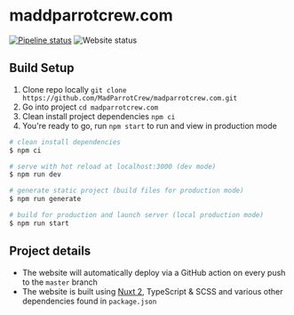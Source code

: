 # maddparrotcrew.com

[![Pipeline status](https://github.com/MadParrotCrew/madparrotcrew.com/actions/workflows/build-and-deploy.yml/badge.svg?branch=master)](https://github.com/MadParrotCrew/madparrotcrew.com/actions/workflows/build-and-deploy.yml) ![Website status](https://img.shields.io/website?url=https%3A%2F%2Fmadparrotcrew.com)

## Build Setup

1. Clone repo locally `git clone https://github.com/MadParrotCrew/madparrotcrew.com.git`
2. Go into project `cd madparrotcrew.com`
3. Clean install project dependencies `npm ci`
4. You're ready to go, run `npm start` to run and view in production mode

```bash
# clean install dependencies
$ npm ci

# serve with hot reload at localhost:3000 (dev mode)
$ npm run dev

# generate static project (build files for production mode)
$ npm run generate

# build for production and launch server (local production mode)
$ npm run start
```

## Project details

- The website will automatically deploy via a GitHub action on every push to the `master` branch
- The website is built using [Nuxt 2](https://nuxtjs.org), TypeScript & SCSS and various other dependencies found in `package.json`
